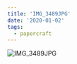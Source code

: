 ```yaml
---
title: 'IMG_3489JPG'
date: '2020-01-02'
tags:
  - papercraft
---
```


![IMG_3489JPG](/images/matisse_website_images/IMG_3489JPG.jpg)
